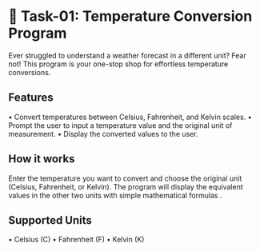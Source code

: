 # 📝 Task-01: Temperature Conversion Program
Ever struggled to understand a weather forecast in a different unit? Fear not! This program is your one-stop shop for effortless temperature conversions.
## Features 
•	Convert temperatures between Celsius, Fahrenheit, and Kelvin scales.
•	Prompt the user to input a temperature value and the original unit of measurement.
•	Display the converted values to the user.
## How it works 
Enter the temperature you want to convert and choose the original unit (Celsius, Fahrenheit, or Kelvin). The program will display the equivalent values in the other two units with simple mathematical formulas .
## Supported Units
•	Celsius (C)
•	Fahrenheit (F)
•	Kelvin (K)
